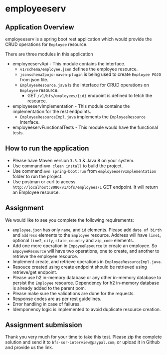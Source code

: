 # employeeserv

## Application Overview
employeeserv is a spring boot rest application which would provide the CRUD operations for `Employee` resource.

There are three modules in this application
- employeeservApi - This module contains the interface.
	- `v1/schema/employee.json` defines the employee resource.
	- `jsonschema2pojo-maven-plugin` is being used to create `Employee POJO` from json file.
	- `EmployeeResource.java` is the interface for CRUD operations on `Employee` resource.
		- GET `/v1/bfs/employees/{id}` endpoint is defined to fetch the resource.
- employeeservImplementation - This module contains the implementation for the rest endpoints.
	- `EmployeeResourceImpl.java` implements the `EmployeeResource` interface.
- employeeservFunctionalTests - This module would have the functional tests.

## How to run the application
- Please have Maven version `3.3.3` & Java 8 on your system.
- Use command `mvn clean install` to build the project.
- Use command `mvn spring-boot:run` from `employeeservImplementation` folder to run the project.
- Use postman or curl to access `http://localhost:8080/v1/bfs/employees/1` GET endpoint. It will return an Employee resource.

## Assignment
We would like to see you complete the following requirements:

- `employee.json` has only `name`, and `id` elements. Please add `date of birth` and `address` elements to the `Employee` resource. Address will have `line1`, optional `line2`, `city`, `state`, `country` and `zip_code` elements.
- Add one more operation in `EmpoyeeResource` to create an employee. So `EmpoyeeResource` will have two operations, one to create, and another to retrieve the employee resource.
- Implement create, and retrieve operations in `EmployeeResourceImpl.java`.
- Resouce created using create endpoint should be retrieved using retrieve/get endpoint.
- Please use h2 in-memory database or any other in-memory database to persist the `Employee` resource. Dependency for h2 in-memory database is already added to the parent pom.
- Please make sure the validations are done for the requests.
- Response codes are as per rest guidelines.
- Error handling in case of failures.
- Idemponency logic is implemented to avoid duplicate resource creation.

## Assignment submission
Thank you very much for your time to take this test. Please zip the complete solution and send it to `bfs-sor-interview@paypal.com`, or upload it in Github and provide us the link.
